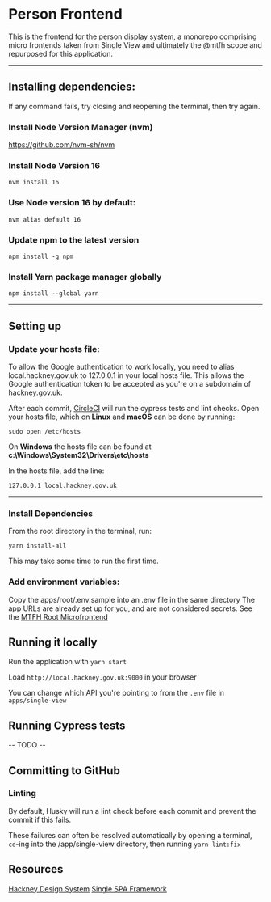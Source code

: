 # Person Frontend

This is the frontend for the person display system, a monorepo comprising micro
frontends taken from Single View and ultimately the @mtfh scope and repurposed for this application.

<hr>

## Installing dependencies:
If any command fails, try closing and reopening the terminal, then try again.

### Install Node Version Manager (nvm)
https://github.com/nvm-sh/nvm

### Install Node Version 16

`nvm install 16`

### Use Node version 16 by default:

`nvm alias default 16`

### Update npm to the latest version

`npm install -g npm`

### Install Yarn package manager globally

`npm install --global yarn`

<hr>

## Setting up
### Update your hosts file:
To allow the Google authentication to work locally, you need to alias local.hackney.gov.uk to 127.0.0.1 in your local hosts file. This allows the Google authentication token to be accepted as you're on a subdomain of hackney.gov.uk.


After each commit, [CircleCI](https://app.circleci.com/pipelines/github/LBHackney-IT/single-view-frontend) will run the cypress tests and lint checks.
Open your hosts file, which on **Linux** and **macOS** can be done by running:

`sudo open /etc/hosts`

On **Windows** the hosts file can be found at **c:\Windows\System32\Drivers\etc\hosts**

In the hosts file, add the line: 

`127.0.0.1 local.hackney.gov.uk`

<hr>

### Install Dependencies 

From the root directory in the terminal, run:

`yarn install-all`

This may take some time to run the first time.

### Add environment variables:
Copy the apps/root/.env.sample into an .env file in the same directory
The app URLs are already set up for you, and are not considered secrets. See the [MTFH Root Microfrontend](https://github.com/LBHackney-IT/mtfh-frontend-root/blob/main/.env.sample)

## Running it locally

Run the application with `yarn start`

Load `http://local.hackney.gov.uk:9000` in your browser

You can change which API you're pointing to from the `.env` file in `apps/single-view`

## Running Cypress tests

 -- TODO --

## Committing to GitHub
### Linting
By default, Husky will run a lint check before each commit and prevent the commit if this fails.

These failures can often be resolved automatically by opening a terminal, `cd`-ing into the /app/single-view directory, then running `yarn lint:fix`


## Resources

[Hackney Design System](https://design-system.hackney.gov.uk/developing/installing-from-npm/)
[Single SPA Framework](https://single-spa.js.org/docs/getting-started-overview)
